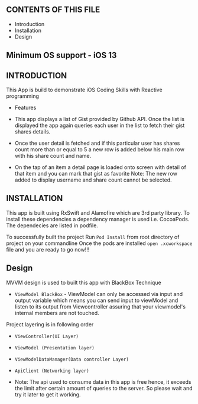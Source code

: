 CONTENTS OF THIS FILE
---------------------
 * Introduction
 * Installation
 * Design

## Minimum OS support - iOS 13

INTRODUCTION
------------

This App is build to demonstrate iOS Coding Skills with Reactive programming

* Features

* This app displays a list of Gist provided by Github API. Once the list is displayed the app again queries each user in the list to fetch their gist shares details.

* Once the user detail is fetched and if this particular user has shares count more than or equal to 5 a new row is added below his main row with his share count and name.

* On the tap of an item a detail page is loaded onto screen with detail of that item and you can mark that gist as favorite
Note: The new row added to display username and share count cannot be selected.

INSTALLATION
------------
This app is built using RxSwift and Alamofire which are 3rd party library.
To install these dependencies a dependency manager is used i.e. CocoaPods. 
The dependecies are listed in podfile.

To successfully built the project Run ```Pod Install``` from root directory of project on your commandline 
Once the pods are installed ```open .xcworkspace``` file and you are ready to go now!!!


Design
-----------

MVVM design is used to built this app with BlackBox Technique

*  ```ViewModel BlackBox``` - ViewModel can only be accessed via input and output variable which means you can send input to viewModel and listen to its output from Viewcontroller assuring that your viewmodel's internal members are not touched.

 Project layering is in following order
 *  ```ViewController(UI Layer)```
 *  ```ViewModel (Presentation layer)```
 * ```ViewModelDataManager(Data controller Layer)```
 *  ```ApiClient (Networking layer)``` 
    
* Note: The api used to consume data in this app is free hence, it exceeds the limit after certain amount of queries to the server. So please wait and try it later to get it working.

